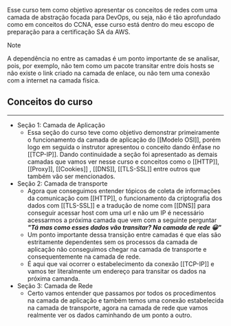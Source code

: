 Esse curso tem como objetivo apresentar os conceitos de redes com uma camada de abstração focada para DevOps, ou seja, não é tão aprofundado como em conceitos do CCNA, esse curso está dentro do meu escopo de preparação para a certificação SA da AWS.

> [!NOTE]
>A dependência no entre as camadas é um ponto importante de se analisar, pois, por exemplo, não tem como um pacote transitar entre dois hosts se não existe o link criado na camada de enlace, ou não tem uma conexão com a internet na camada física.
## Conceitos do curso
---
- Seção 1: Camada de Aplicação
	- Essa seção do curso teve como objetivo demonstrar primeiramente o funcionamento da camada de aplicação do [[Modelo OSI]], porém logo em seguida o instrutor apresentou o conceito dando ênfase no [[TCP-IP]]. Dando continuidade a seção foi apresentado as demais camadas que vamos ver nesse curso e conceitos como o [[HTTP]], [[Proxy]], [[Cookies]] , [[DNS]], [[TLS-SSL]] entre outros que também vão ser mencionados.  
- Seção 2: Camada de transporte
	- Agora que conseguimos entender tópicos de coleta de informações da comunicação com [[HTTP]], o funcionamento da criptografia dos dados com [[TLS-SSL]] e a tradução de nome com [[DNS]] para conseguir acessar host com uma url e não um IP é necessário acessarmos a próxima camada que vem com a seguinte perguntar ***"Tá mas como esses dados vão transitar? Na camada de rede 😀"*** 
	- Um ponto importante dessa transição entre camadas é que elas são estritamente dependentes sem os processos da camada de aplicação não conseguimos chegar na camada de transporte e consequentemente na camada de rede. 
	- É aqui que vai ocorrer o estabelecimento da conexão [[TCP-IP]] e vamos ter literalmente um endereço para transitar os dados na próxima camanda. 
- Seção 3: Camada de Rede
	- Certo vamos entender que passamos por todos os procedimentos na camada de aplicação e também temos uma conexão estabelecida na camada de transporte, agora na camada de rede que vamos realmente ver os dados caminhando de um ponto a outro.






